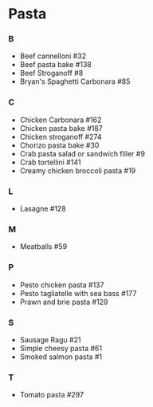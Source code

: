 # Pasta

### B
- Beef cannelloni #32
- Beef pasta bake #138
- Beef Stroganoff #8
- Bryan's Spaghetti Carbonara #85

### C
- Chicken Carbonara #162
- Chicken pasta bake #187
- Chicken stroganoff #274
- Chorizo pasta bake #30
- Crab pasta salad or sandwich filler #9
- Crab tortellini #141
- Creamy chicken broccoli pasta #19

### L 
- Lasagne #128

### M 
- Meatballs #59

### P
- Pesto chicken pasta #137
- Pesto tagliatelle with sea bass #177
- Prawn and brie pasta #129

### S
- Sausage Ragu #21
- Simple cheesy pasta #61
- Smoked salmon pasta #1

### T
- Tomato pasta #297
